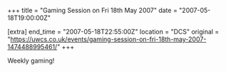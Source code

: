 +++
title = "Gaming Session on Fri 18th May 2007"
date = "2007-05-18T19:00:00Z"

[extra]
end_time = "2007-05-18T22:55:00Z"
location = "DCS"
original = "https://uwcs.co.uk/events/gaming-session-on-fri-18th-may-2007-1474488995461/"
+++

Weekly gaming\!

